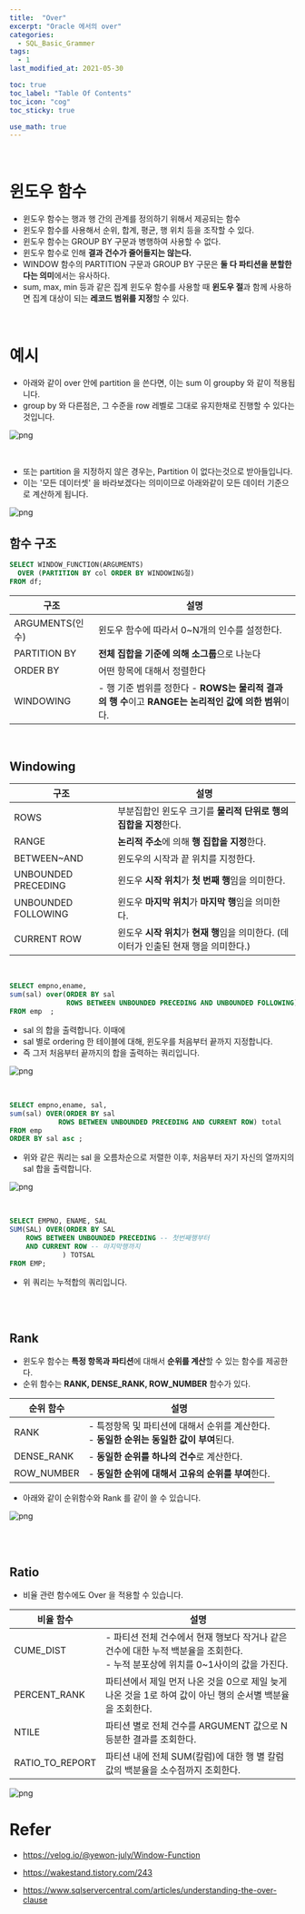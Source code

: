 ```yaml
---
title:  "Over"
excerpt: "Oracle 에서의 over"
categories:
  - SQL_Basic_Grammer
tags:
  - 1
last_modified_at: 2021-05-30

toc: true
toc_label: "Table Of Contents"
toc_icon: "cog"
toc_sticky: true

use_math: true
---
```


<br>

# 윈도우 함수

- 윈도우 함수는 행과 행 간의 관계를 정의하기 위해서 제공되는 함수
- 윈도우 함수를 사용해서 순위, 합계, 평균, 행 위치 등을 조작할 수 있다.
- 윈도우 함수는 GROUP BY 구문과 병행하여 사용할 수 없다.
- 윈도우 함수로 인해 **결과 건수가 줄어들지는 않는다.**
- WINDOW 함수의 PARTITION 구문과 GROUP BY 구문은 **둘 다 파티션을 분할한다는 의미**에서는 유사하다.
- sum, max, min 등과 같은 집계 윈도우 함수를 사용할 때 **윈도우 절**과 함께 사용하면 집계 대상이 되는 **레코드 범위를 지정**할 수 있다.

<br>

# 예시

- 아래와 같이 over 안에 partition 을 쓴다면, 이는 sum 이 groupby 와 같이 적용됩니다.
- group by 와 다른점은, 그 수준을 row 레벨로 그대로 유지한채로 진행할 수 있다는 것입니다. 

![png](/assets/images/SQL/4_1.png)

<br>

- 또는 partition 을 지정하지 않은 경우는, Partition 이 없다는것으로 받아들입니다.
- 이는 '모든 데이터셋' 을 바라보겠다는 의미이므로 아래와같이 모든 데이터 기준으로 계산하게 됩니다. 

![png](/assets/images/SQL/4_2.png)



## 함수 구조

```sql
SELECT WINDOW_FUNCTION(ARGUMENTS)
  OVER (PARTITION BY col ORDER BY WINDOWING절)
FROM df;
```

| 구조            | 설명                                                         |
| --------------- | ------------------------------------------------------------ |
| ARGUMENTS(인수) | 윈도우 함수에 따라서 0~N개의 인수를 설정한다.                |
| PARTITION BY    | **전체 집합을 기준에 의해 소그룹**으로 나눈다                |
| ORDER BY        | 어떤 항목에 대해서 정렬한다                                  |
| WINDOWING       | - 행 기준 범위를 정한다 - **ROWS는 물리적 결과의 행 수**이고 **RANGE는 논리적인 값에 의한 범위**이다. |

<br>

## Windowing

| 구조                | 설명                                                         |
| ------------------- | ------------------------------------------------------------ |
| ROWS                | 부분집합인 윈도우 크기를 **물리적 단위로 행의 집합을 지정**한다. |
| RANGE               | **논리적 주소**에 의해 **행 집합을 지정**한다.               |
| BETWEEN~AND         | 윈도우의 시작과 끝 위치를 지정한다.                          |
| UNBOUNDED PRECEDING | 윈도우 **시작 위치**가 **첫 번째 행**임을 의미한다.          |
| UNBOUNDED FOLLOWING | 윈도우 **마지막 위치**가 **마지막 행**임을 의미한다.         |
| CURRENT ROW         | 윈도우 **시작 위치**가 **현재 행**임을 의미한다. (데이터가 인출된 현재 행을 의미한다.) |

<br>

```sql
SELECT empno,ename,
sum(sal) over(ORDER BY sal 
              ROWS BETWEEN UNBOUNDED PRECEDING AND UNBOUNDED FOLLOWING) total  
FROM emp  ;
```

- sal 의 합을 출력합니다. 이때에
- sal 별로 ordering 한 테이블에 대해, 윈도우를 처음부터 끝까지 지정합니다.
- 즉 그저 처음부터 끝까지의 합을 출력하는 쿼리입니다.

![png](/assets/images/SQL_Basic/14_1.png)

<br>

```sql
SELECT empno,ename, sal,
sum(sal) OVER(ORDER BY sal
			ROWS BETWEEN UNBOUNDED PRECEDING AND CURRENT ROW) total
FROM emp 
ORDER BY sal asc ; 
```

- 위와 같은 쿼리는 sal 을 오름차순으로 저렬한 이후, 처음부터 자기 자신의 열까지의 sal 합을 출력합니다.

![png](/assets/images/SQL_Basic/14_2.png)

<br>

```sql
SELECT EMPNO, ENAME, SAL
SUM(SAL) OVER(ORDER BY SAL
    ROWS BETWEEN UNBOUNDED PRECEDING -- 첫번째행부터
    AND CURRENT ROW -- 마지막행까지
             ) TOTSAL
FROM EMP;
```

- 위 쿼리는 누적합의 쿼리입니다. 

<br>

<br>

## Rank

- 윈도우 함수는 **특정 항목과 파티션**에 대해서 **순위를 계산**할 수 있는 함수를 제공한다.
- 순위 함수는 **RANK, DENSE_RANK, ROW_NUMBER** 함수가 있다.

| 순위 함수  | 설명                                                         |
| ---------- | ------------------------------------------------------------ |
| RANK       | - 특정항목 및 파티션에 대해서 순위를 계산한다.<br />- **동일한 순위는 동일한 값이 부여**된다. |
| DENSE_RANK | - **동일한 순위를 하나의 건수**로 계산한다.                  |
| ROW_NUMBER | - **동일한 순위에 대해서 고유의 순위를 부여**한다.           |

- 아래와 같이 순위함수와 Rank 를 같이 쓸 수 있습니다. 

![png](/assets/images/SQL/4_3.png)



<br>

<br>

## Ratio

- 비율 관련 함수에도 Over 을 적용할 수 있습니다. 

| 비율 함수       | 설명                                                         |
| --------------- | ------------------------------------------------------------ |
| CUME_DIST       | - 파티션 전체 건수에서 현재 행보다 작거나 같은 건수에 대한 누적 백분율을 조회한다. <br />- 누적 분포상에 위치를 0~1사이의 값을 가진다. |
| PERCENT_RANK    | 파티션에서 제일 먼저 나온 것을 0으로 제일 늦게 나온 것을 1로 하여 값이 아닌 행의 순서별 백분율을 조회한다. |
| NTILE           | 파티션 별로 전체 건수를 ARGUMENT 값으로 N등분한 결과를 조회한다. |
| RATIO_TO_REPORT | 파티션 내에 전체 SUM(칼럼)에 대한 행 별 칼럼 값의 백분율을 소수점까지 조회한다. |

![png](/assets/images/SQL/4_4.png)

# Refer

- https://velog.io/@yewon-july/Window-Function

- https://wakestand.tistory.com/243
- https://www.sqlservercentral.com/articles/understanding-the-over-clause

